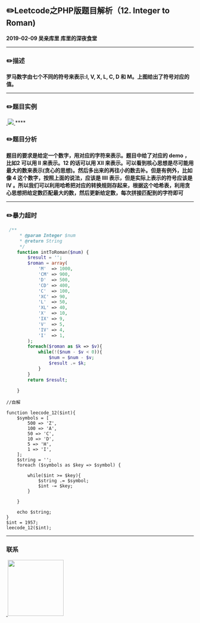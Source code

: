 ## :pencil2:Leetcode之PHP版题目解析（12. Integer to Roman)
**2019-02-09 吴亲库里 库里的深夜食堂**
****
### :pencil2:描述
**罗马数字由七个不同的符号来表示:I, V, X, L, C, D 和 M。上图给出了符号对应的值。**
****
### :pencil2:题目实例
<a href="https://github.com/wuqinqiang/">
​    <img src="https://github.com/wuqinqiang/Lettcode-php/blob/master/images/12.png">
</a> 
****

### :pencil2:题目分析
**题目的要求是给定一个数字，用对应的字符来表示。题目中给了对应的 demo ，比如2 可以用 II 来表示。12 的话可以用 XII 来表示。可以看到核心思想是尽可能用最大的数来表示(贪心的思想)。然后多出来的再往小的数去补。但是有例外，比如像 4 这个数字，按照上面的说法，应该是 IIII 表示，但是实际上表示的符号应该是 IV 。所以我们可以利用哈希把对应的转换规则存起来，根据这个哈希表，利用贪心思想把给定数匹配最大的数，然后更新给定数，每次拼接匹配到的字符即可**
****


### :pencil2:暴力超时
```php
 /**
     * @param Integer $num
     * @return String
     */
    function intToRoman($num) {
        $result = '';
        $roman = array(
            'M'  => 1000,
            'CM' => 900,
            'D'  => 500,
            'CD' => 400,
            'C'  => 100,
            'XC' => 90,
            'L'  => 50,
            'XL' => 40,
            'X'  => 10,
            'IX' => 9,
            'V'  => 5,
            'IV' => 4,
            'I'  => 1,
        );
        foreach($roman as $k => $v){
            while(!($num - $v < 0)){
                $num = $num - $v;
                $result .= $k;
            }
        }
        return $result;

    }
```

```
//自解

function leecode_12($int){
    $symbols = [
        500 => 'Z',
        100 => 'A',
        50 => 'C',
        10 => 'D',
        5 => 'H',
        1 => 'I',
    ];
    $string = '';
    foreach ($symbols as $key => $symbol) {
        
        while($int >= $key){
            $string .= $symbol;
            $int -= $key;
        }
        
    }
    
    echo $string;
}
$int = 1957;
leecode_12($int);

```


****

### 联系

<a href="https://github.com/wuqinqiang/">
​    <img src="https://github.com/wuqinqiang/Lettcode-php/blob/master/qrcode_for_gh_c194f9d4cdb1_430.jpg" width="150px" height="150px">
</a> 
   
    
    
    

